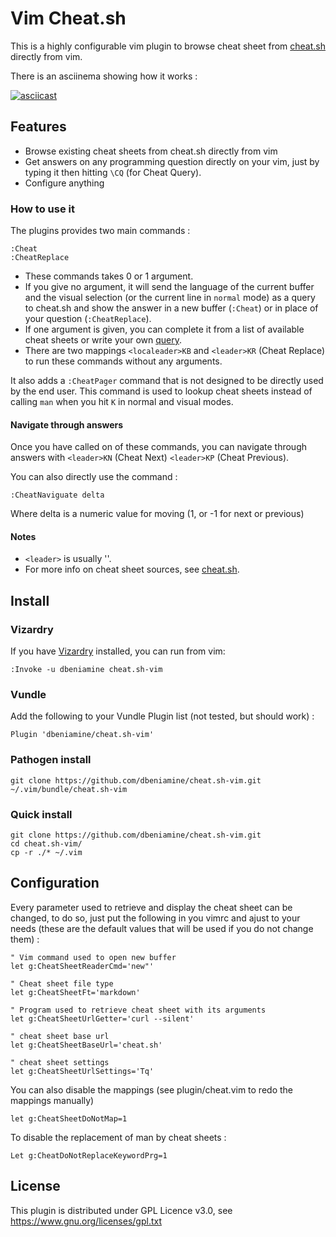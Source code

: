 # Vim Cheat.sh

This is a highly configurable vim plugin to browse cheat sheet from
[cheat.sh](https://github.com/chubin/cheat.sh) directly from vim.

There is an asciinema showing how it works :

[![asciicast](https://asciinema.org/a/c6QRIhus7np2OOQzmQ2RNXzRZ.png)](https://asciinema.org/a/c6QRIhus7np2OOQzmQ2RNXzRZ)

## Features

+ Browse existing cheat sheets from cheat.sh directly from vim
+ Get answers on any programming question directly on your vim, just by typing
it then hitting `\CQ` (for Cheat Query).
+ Configure anything

### How to use it

The plugins provides two main commands :

    :Cheat
    :CheatReplace

+ These commands takes 0 or 1 argument.
+ If you give no argument, it will send the language of the current buffer and
the visual selection (or the current line in `normal` mode) as a query to
cheat.sh and show the answer in a new buffer (`:Cheat`) or in place of your
question (`:CheatReplace`).
+ If one argument is given, you can complete it from a list of available cheat
sheets or write your own [query](https://github.com/chubin/cheat.sh#search).
+ There are two mappings `<localeader>KB` and `<leader>KR` (Cheat Replace)
to run these commands without any arguments.

It also adds a `:CheatPager` command that is not designed to be directly used
by the end user. This command is used to lookup cheat sheets instead of calling
`man` when you hit `K` in normal and visual modes.

#### Navigate through answers

Once you have called on of these commands, you can navigate through answers
with `<leader>KN` (Cheat Next)  `<leader>KP` (Cheat Previous).

You can also directly use the command :

    :CheatNaviguate delta

Where delta is a numeric value for moving (1, or -1 for next or previous)

#### Notes

+ `<leader>` is usually '\'.
+ For more info on cheat sheet sources, see
[cheat.sh](https://github.com/chubin/cheat.sh).

## Install

### Vizardry

If you have [Vizardry](https://github.com/dbeniamine/vizardry) installed, you
can run from vim:

    :Invoke -u dbeniamine cheat.sh-vim

### Vundle

Add the following to your Vundle Plugin list (not tested, but should work) :

    Plugin 'dbeniamine/cheat.sh-vim'

### Pathogen install

    git clone https://github.com/dbeniamine/cheat.sh-vim.git ~/.vim/bundle/cheat.sh-vim

### Quick install

    git clone https://github.com/dbeniamine/cheat.sh-vim.git
    cd cheat.sh-vim/
    cp -r ./* ~/.vim

## Configuration

Every parameter used to retrieve and display the cheat sheet can be changed, to
do so, just put the following in you vimrc and ajust to your needs (these are
the default values that will be used if you do not change them) :

    " Vim command used to open new buffer
    let g:CheatSheetReaderCmd='new"'

    " Cheat sheet file type
    let g:CheatSheetFt='markdown'

    " Program used to retrieve cheat sheet with its arguments
    let g:CheatSheetUrlGetter='curl --silent'

    " cheat sheet base url
    let g:CheatSheetBaseUrl='cheat.sh'

    " cheat sheet settings
    let g:CheatSheetUrlSettings='Tq'

You can also disable the mappings (see plugin/cheat.vim to redo the mappings
manually)

    let g:CheatSheetDoNotMap=1

To disable the replacement of man by cheat sheets :

    Let g:CheatDoNotReplaceKeywordPrg=1

## License

This plugin is distributed under GPL Licence v3.0, see
https://www.gnu.org/licenses/gpl.txt
